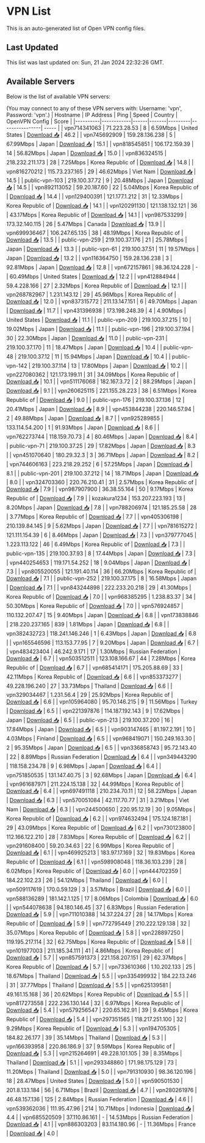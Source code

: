 # VPN List

This is an auto-generated list of Open VPN config files.

## Last Updated

This list was last updated on: Sun, 21 Jan 2024 22:32:26 GMT.

## Available Servers

Below is the list of available VPN servers:

(You may connect to any of these VPN servers with: Username: 'vpn', Password: 'vpn'.)
| Hostname | IP Address | Ping | Speed | Country | OpenVPN Config | Score |
|----------|------------|------|-------|---------|----------------| ----- |
| vpn714341063 | 71.223.28.53 | 8 | 6.59Mbps | United States | [Download 📥](./configs/server_0_US.ovpn) | 46.2 |
| vpn745692909 | 159.28.136.238 | 5 | 67.99Mbps | Japan | [Download 📥](./configs/server_1_JP.ovpn) | 15.1 |
| vpn818545851 | 106.172.159.39 | 14 | 56.82Mbps | Japan | [Download 📥](./configs/server_2_JP.ovpn) | 15.0 |
| vpn836324515 | 218.232.211.173 | 28 | 7.25Mbps | Korea Republic of | [Download 📥](./configs/server_3_KR.ovpn) | 14.8 |
| vpn816270212 | 115.73.237.165 | 29 | 46.62Mbps | Viet Nam | [Download 📥](./configs/server_4_VN.ovpn) | 14.5 |
| public-vpn-103 | 219.100.37.72 | 9 | 20.48Mbps | Japan | [Download 📥](./configs/server_5_JP.ovpn) | 14.5 |
| vpn892113052 | 59.20.187.60 | 22 | 5.04Mbps | Korea Republic of | [Download 📥](./configs/server_6_KR.ovpn) | 14.4 |
| vpn129400391 | 121.177.1.212 | 31 | 12.33Mbps | Korea Republic of | [Download 📥](./configs/server_7_KR.ovpn) | 14.1 |
| vpn120291130 | 121.138.132.121 | 36 | 43.17Mbps | Korea Republic of | [Download 📥](./configs/server_8_KR.ovpn) | 14.1 |
| vpn987533299 | 173.32.140.115 | 26 | 5.47Mbps | Canada | [Download 📥](./configs/server_9_CA.ovpn) | 13.9 |
| vpn699936467 | 106.247.65.135 | 38 | 48.19Mbps | Korea Republic of | [Download 📥](./configs/server_10_KR.ovpn) | 13.5 |
| public-vpn-259 | 219.100.37.176 | 21 | 25.78Mbps | Japan | [Download 📥](./configs/server_11_JP.ovpn) | 13.3 |
| public-vpn-61 | 219.100.37.51 | 11 | 19.57Mbps | Japan | [Download 📥](./configs/server_12_JP.ovpn) | 13.2 |
| vpn116364750 | 159.28.136.238 | 3 | 92.81Mbps | Japan | [Download 📥](./configs/server_13_JP.ovpn) | 12.8 |
| vpn672157861 | 98.36.124.228 | - | 60.49Mbps | United States | [Download 📥](./configs/server_14_US.ovpn) | 12.2 |
| vpn412884944 | 59.4.228.166 | 27 | 2.32Mbps | Korea Republic of | [Download 📥](./configs/server_15_KR.ovpn) | 12.1 |
| vpn268782967 | 1.231.143.12 | 29 | 45.96Mbps | Korea Republic of | [Download 📥](./configs/server_16_KR.ovpn) | 12.0 |
| vpn837315772 | 211.13.147.151 | 6 | 49.70Mbps | Japan | [Download 📥](./configs/server_17_JP.ovpn) | 11.7 |
| vpn431396938 | 173.198.248.39 | 4 | 4.90Mbps | United States | [Download 📥](./configs/server_18_US.ovpn) | 11.1 |
| public-vpn-209 | 219.100.37.215 | 10 | 19.02Mbps | Japan | [Download 📥](./configs/server_19_JP.ovpn) | 11.1 |
| public-vpn-196 | 219.100.37.194 | 30 | 22.30Mbps | Japan | [Download 📥](./configs/server_20_JP.ovpn) | 11.0 |
| public-vpn-231 | 219.100.37.170 | 11 | 18.47Mbps | Japan | [Download 📥](./configs/server_21_JP.ovpn) | 10.4 |
| public-vpn-48 | 219.100.37.12 | 11 | 15.94Mbps | Japan | [Download 📥](./configs/server_22_JP.ovpn) | 10.4 |
| public-vpn-142 | 219.100.37.114 | 13 | 17.80Mbps | Japan | [Download 📥](./configs/server_23_JP.ovpn) | 10.2 |
| vpn227080362 | 121.173.199.11 | 31 | 34.09Mbps | Korea Republic of | [Download 📥](./configs/server_24_KR.ovpn) | 10.1 |
| vpn511176068 | 182.167.3.72 | 2 | 88.29Mbps | Japan | [Download 📥](./configs/server_25_JP.ovpn) | 9.1 |
| vpn260625115 | 221.155.28.223 | 38 | 6.51Mbps | Korea Republic of | [Download 📥](./configs/server_26_KR.ovpn) | 9.0 |
| public-vpn-176 | 219.100.37.136 | 12 | 20.41Mbps | Japan | [Download 📥](./configs/server_27_JP.ovpn) | 8.9 |
| vpn453844238 | 220.146.57.94 | 2 | 49.88Mbps | Japan | [Download 📥](./configs/server_28_JP.ovpn) | 8.7 |
| vpn925289855 | 133.114.54.200 | 1 | 91.93Mbps | Japan | [Download 📥](./configs/server_29_JP.ovpn) | 8.6 |
| vpn762273744 | 118.159.70.73 | 4 | 80.46Mbps | Japan | [Download 📥](./configs/server_30_JP.ovpn) | 8.4 |
| public-vpn-71 | 219.100.37.25 | 29 | 17.82Mbps | Japan | [Download 📥](./configs/server_31_JP.ovpn) | 8.3 |
| vpn451070640 | 180.29.32.3 | 3 | 36.71Mbps | Japan | [Download 📥](./configs/server_32_JP.ovpn) | 8.2 |
| vpn744606163 | 223.218.29.252 | 6 | 57.25Mbps | Japan | [Download 📥](./configs/server_33_JP.ovpn) | 8.1 |
| public-vpn-201 | 219.100.37.212 | 14 | 18.71Mbps | Japan | [Download 📥](./configs/server_34_JP.ovpn) | 8.0 |
| vpn324703360 | 220.76.210.41 | 31 | 2.57Mbps | Korea Republic of | [Download 📥](./configs/server_35_KR.ovpn) | 7.9 |
| vpn987907900 | 36.38.55.164 | 50 | 9.17Mbps | Korea Republic of | [Download 📥](./configs/server_36_KR.ovpn) | 7.9 |
| kozakura1234 | 153.207.223.193 | 13 | 8.20Mbps | Japan | [Download 📥](./configs/server_37_JP.ovpn) | 7.8 |
| vpn788206974 | 121.185.25.58 | 28 | 3.77Mbps | Korea Republic of | [Download 📥](./configs/server_38_KR.ovpn) | 7.7 |
| vpn405306198 | 210.139.84.145 | 9 | 5.62Mbps | Japan | [Download 📥](./configs/server_39_JP.ovpn) | 7.7 |
| vpn781615272 | 121.111.154.39 | 6 | 8.46Mbps | Japan | [Download 📥](./configs/server_40_JP.ovpn) | 7.3 |
| vpn379777045 | 1.223.113.122 | 46 | 6.49Mbps | Korea Republic of | [Download 📥](./configs/server_41_KR.ovpn) | 7.3 |
| public-vpn-135 | 219.100.37.93 | 8 | 17.44Mbps | Japan | [Download 📥](./configs/server_42_JP.ovpn) | 7.3 |
| vpn440254653 | 119.171.54.252 | 18 | 9.04Mbps | Japan | [Download 📥](./configs/server_43_JP.ovpn) | 7.3 |
| vpn805520055 | 121.191.40.114 | 36 | 66.20Mbps | Korea Republic of | [Download 📥](./configs/server_44_KR.ovpn) | 7.1 |
| public-vpn-252 | 219.100.37.175 | 8 | 16.58Mbps | Japan | [Download 📥](./configs/server_45_JP.ovpn) | 7.1 |
| vpn843244898 | 222.233.20.218 | 29 | 41.30Mbps | Korea Republic of | [Download 📥](./configs/server_46_KR.ovpn) | 7.0 |
| vpn968385295 | 1.238.83.37 | 34 | 50.30Mbps | Korea Republic of | [Download 📥](./configs/server_47_KR.ovpn) | 7.0 |
| vpn576924857 | 110.132.207.47 | 15 | 9.40Mbps | Japan | [Download 📥](./configs/server_48_JP.ovpn) | 6.8 |
| vpn173838846 | 218.220.237.165 | 839 | 1.81Mbps | Japan | [Download 📥](./configs/server_49_JP.ovpn) | 6.8 |
| vpn382432723 | 118.241.146.246 | 1 | 6.43Mbps | Japan | [Download 📥](./configs/server_50_JP.ovpn) | 6.8 |
| vpn165546596 | 113.153.77.95 | 7 | 9.20Mbps | Japan | [Download 📥](./configs/server_51_JP.ovpn) | 6.7 |
| vpn483423404 | 46.242.9.171 | 17 | 1.30Mbps | Russian Federation | [Download 📥](./configs/server_52_RU.ovpn) | 6.7 |
| vpn503512511 | 123.108.166.67 | 44 | 7.28Mbps | Korea Republic of | [Download 📥](./configs/server_53_KR.ovpn) | 6.7 |
| vpn685414171 | 175.205.88.69 | 33 | 42.11Mbps | Korea Republic of | [Download 📥](./configs/server_54_KR.ovpn) | 6.6 |
| vpn853373277 | 49.228.196.240 | 27 | 33.73Mbps | Thailand | [Download 📥](./configs/server_55_TH.ovpn) | 6.6 |
| vpn329034467 | 1.231.56.4 | 29 | 25.92Mbps | Korea Republic of | [Download 📥](./configs/server_56_KR.ovpn) | 6.6 |
| vpn105964080 | 95.70.146.215 | 9 | 11.56Mbps | Turkey | [Download 📥](./configs/server_57_TR.ovpn) | 6.5 |
| vpn221397876 | 114.187.192.143 | 9 | 17.62Mbps | Japan | [Download 📥](./configs/server_58_JP.ovpn) | 6.5 |
| public-vpn-213 | 219.100.37.200 | 16 | 17.84Mbps | Japan | [Download 📥](./configs/server_59_JP.ovpn) | 6.5 |
| vpn903147465 | 81.197.2.191 | 10 | 4.03Mbps | Finland | [Download 📥](./configs/server_60_FI.ovpn) | 6.5 |
| vpn968419071 | 150.249.163.30 | 2 | 95.35Mbps | Japan | [Download 📥](./configs/server_61_JP.ovpn) | 6.5 |
| vpn336858743 | 95.72.143.40 | 22 | 8.89Mbps | Russian Federation | [Download 📥](./configs/server_62_RU.ovpn) | 6.4 |
| vpn349443290 | 118.158.234.78 | 9 | 6.98Mbps | Japan | [Download 📥](./configs/server_63_JP.ovpn) | 6.4 |
| vpn751850535 | 131.147.40.75 | 3 | 92.68Mbps | Japan | [Download 📥](./configs/server_64_JP.ovpn) | 6.4 |
| vpn961687971 | 211.224.15.138 | 32 | 44.99Mbps | Korea Republic of | [Download 📥](./configs/server_65_KR.ovpn) | 6.4 |
| vpn697491118 | 210.234.70.11 | 12 | 58.22Mbps | Japan | [Download 📥](./configs/server_66_JP.ovpn) | 6.3 |
| vpn570051084 | 42.117.70.77 | 31 | 3.21Mbps | Viet Nam | [Download 📥](./configs/server_67_VN.ovpn) | 6.3 |
| vpn244500650 | 220.95.12.19 | 30 | 9.05Mbps | Korea Republic of | [Download 📥](./configs/server_68_KR.ovpn) | 6.2 |
| vpn974632494 | 175.124.187.181 | 29 | 43.09Mbps | Korea Republic of | [Download 📥](./configs/server_69_KR.ovpn) | 6.2 |
| vpn730123800 | 112.166.122.210 | 28 | 7.83Mbps | Korea Republic of | [Download 📥](./configs/server_70_KR.ovpn) | 6.2 |
| vpn291608400 | 59.20.34.63 | 22 | 6.99Mbps | Korea Republic of | [Download 📥](./configs/server_71_KR.ovpn) | 6.1 |
| vpn469925213 | 183.97.17.169 | 32 | 19.83Mbps | Korea Republic of | [Download 📥](./configs/server_72_KR.ovpn) | 6.1 |
| vpn598908048 | 118.36.103.239 | 28 | 6.02Mbps | Korea Republic of | [Download 📥](./configs/server_73_KR.ovpn) | 6.0 |
| vpn444702359 | 184.22.102.23 | 26 | 54.12Mbps | Thailand | [Download 📥](./configs/server_74_TH.ovpn) | 6.0 |
| vpn509117619 | 170.0.59.129 | 3 | 3.57Mbps | Brazil | [Download 📥](./configs/server_75_BR.ovpn) | 6.0 |
| vpn588136289 | 181.142.1.125 | 17 | 8.06Mbps | Colombia | [Download 📥](./configs/server_76_CO.ovpn) | 6.0 |
| vpn544078638 | 94.180.146.45 | 37 | 6.83Mbps | Russian Federation | [Download 📥](./configs/server_77_RU.ovpn) | 5.9 |
| vpn711010388 | 14.37.224.27 | 28 | 14.17Mbps | Korea Republic of | [Download 📥](./configs/server_78_KR.ovpn) | 5.9 |
| vpn772795449 | 210.222.129.138 | 32 | 35.07Mbps | Korea Republic of | [Download 📥](./configs/server_79_KR.ovpn) | 5.8 |
| vpn228897250 | 119.195.217.114 | 32 | 62.75Mbps | Korea Republic of | [Download 📥](./configs/server_80_KR.ovpn) | 5.8 |
| vpn101977003 | 211.185.34.111 | 41 | 4.86Mbps | Korea Republic of | [Download 📥](./configs/server_81_KR.ovpn) | 5.7 |
| vpn857591373 | 221.158.207.151 | 29 | 62.37Mbps | Korea Republic of | [Download 📥](./configs/server_82_KR.ovpn) | 5.7 |
| vpn733610366 | 1.10.202.133 | 25 | 18.67Mbps | Thailand | [Download 📥](./configs/server_83_TH.ovpn) | 5.5 |
| vpn335499932 | 184.22.13.246 | 31 | 37.77Mbps | Thailand | [Download 📥](./configs/server_84_TH.ovpn) | 5.5 |
| vpn625139581 | 49.161.15.168 | 36 | 20.62Mbps | Korea Republic of | [Download 📥](./configs/server_85_KR.ovpn) | 5.5 |
| vpn817273558 | 222.236.130.144 | 32 | 6.97Mbps | Korea Republic of | [Download 📥](./configs/server_86_KR.ovpn) | 5.4 |
| vpn579256547 | 220.65.162.91 | 39 | 9.45Mbps | Korea Republic of | [Download 📥](./configs/server_87_KR.ovpn) | 5.4 |
| vpn297351565 | 118.217.251.100 | 32 | 9.29Mbps | Korea Republic of | [Download 📥](./configs/server_88_KR.ovpn) | 5.3 |
| vpn194705305 | 184.82.26.177 | 39 | 35.14Mbps | Thailand | [Download 📥](./configs/server_89_TH.ovpn) | 5.3 |
| vpn166393958 | 220.86.186.9 | 37 | 9.59Mbps | Korea Republic of | [Download 📥](./configs/server_90_KR.ovpn) | 5.3 |
| vpn215264691 | 49.228.101.105 | 39 | 8.35Mbps | Thailand | [Download 📥](./configs/server_91_TH.ovpn) | 5.1 |
| vpn293348860 | 171.98.175.129 | 73 | 11.20Mbps | Thailand | [Download 📥](./configs/server_92_TH.ovpn) | 5.0 |
| vpn791310930 | 98.36.120.196 | 18 | 28.47Mbps | United States | [Download 📥](./configs/server_93_US.ovpn) | 5.0 |
| vpn590501530 | 201.8.133.184 | 56 | 6.71Mbps | Brazil | [Download 📥](./configs/server_94_BR.ovpn) | 4.7 |
| vpn280261976 | 46.48.157.136 | 125 | 2.84Mbps | Russian Federation | [Download 📥](./configs/server_95_RU.ovpn) | 4.6 |
| vpn539362036 | 111.95.47.96 | 214 | 10.71Mbps | Indonesia | [Download 📥](./configs/server_96_ID.ovpn) | 4.4 |
| vpn685520509 | 37.110.86.161 | - | 14.53Mbps | Russian Federation | [Download 📥](./configs/server_97_RU.ovpn) | 4.1 |
| vpn886303203 | 83.114.180.96 | - | 11.36Mbps | France | [Download 📥](./configs/server_98_FR.ovpn) | 4.0 |
